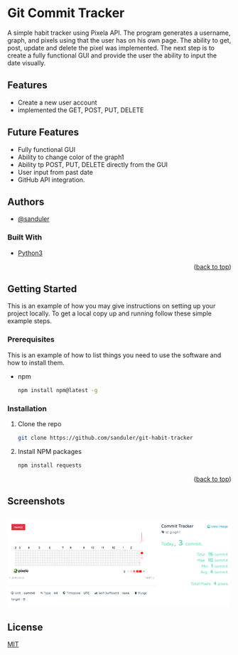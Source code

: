 
# Git Commit Tracker

A simple habit tracker using Pixela API. The program generates a username, graph, and pixels using
that the user has on his own page. The ability to get, post, update and delete the pixel was implemented.
The next step is to create a fully functional GUI and provide the user the ability to input the date visually.



## Features

- Create a new user account
- implemented the GET, POST, PUT, DELETE

## Future Features
- Fully functional GUI
- Ability to change color of the graph1
- Ability tp POST, PUT, DELETE directly from the GUI
- User input from past date
- GitHub API integration.

## Authors

- [@sanduler](https://github.com/sanduler)

### Built With

- [Python3](https://www.python.org/)

<p align="right">(<a href="#top">back to top</a>)</p>

<!-- GETTING STARTED -->

## Getting Started

This is an example of how you may give instructions on setting up your project locally.
To get a local copy up and running follow these simple example steps.

### Prerequisites

This is an example of how to list things you need to use the software and how to install them.

- npm
  ```sh
  npm install npm@latest -g
  ```

### Installation

1. Clone the repo
   ```sh
   git clone https://github.com/sanduler/git-habit-tracker
   ```
2. Install NPM packages
   ```sh
   npm install requests
   ```

<p align="right">(<a href="#top">back to top</a>)</p>


## Screenshots

![App Screenshot](img/img0.png)
--------------------------------

## License

[MIT](https://choosealicense.com/licenses/mit/)

